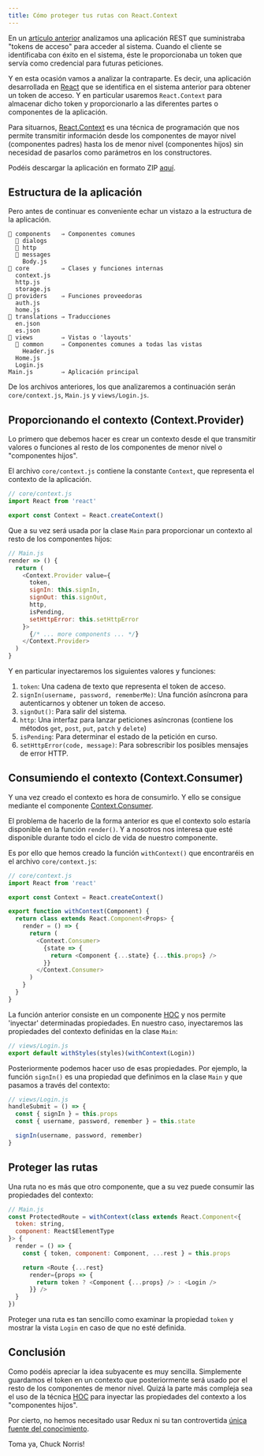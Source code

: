 ```yaml
---
title: Cómo proteger tus rutas con React.Context
---
```


En un [artículo anterior](https://gonzalo-chumillas.github.io/jwt-json-web-token/) analizamos una aplicación REST que suministraba "tokens de acceso" para acceder al sistema. Cuando el cliente se identificaba con éxito en el sistema, éste le proporcionaba un token que servía como credencial para futuras peticiones.

Y en esta ocasión vamos a analizar la contraparte. Es decir, una aplicación desarrollada en [React](https://reactjs.org/) que se identifica en el sistema anterior para obtener un token de acceso. Y en particular usaremos `React.Context` para almacenar dicho token y proporcionarlo a las diferentes partes o componentes de la aplicación.

Para situarnos, [React.Context](https://reactjs.org/docs/context.html) es una técnica de programación que nos permite transmitir información desde los componentes de mayor nivel (componentes padres) hasta los de menor nivel (componentes hijos) sin necesidad de pasarlos como parámetros en los constructores.

Podéis descargar la aplicación en formato ZIP [aquí](https://github.com/gchumillas/cmsystem-client/archive/0.1.0.zip).

## Estructura de la aplicación

Pero antes de continuar es conveniente echar un vistazo a la estructura de la aplicación.

```text
📁 components   ⇒ Componentes comunes
  📁 dialogs
  📁 http
  📁 messages
    Body.js
📁 core         ⇒ Clases y funciones internas
  context.js
  http.js
  storage.js
📁 providers    ⇒ Funciones proveedoras
  auth.js
  home.js
📁 translations ⇒ Traducciones
  en.json
  es.json
📁 views        ⇒ Vistas o 'layouts'
  📁 common     ⇒ Componentes comunes a todas las vistas
    Header.js
  Home.js
  Login.js
Main.js        ⇒ Aplicación principal
```

De los archivos anteriores, los que analizaremos a continuación serán `core/context.js`, `Main.js` y `views/Login.js`.

## Proporcionando el contexto (Context.Provider)

Lo primero que debemos hacer es crear un contexto desde el que transmitir valores o funciones al resto de los componentes de menor nivel o "componentes hijos".

El archivo `core/context.js` contiene la constante `Context`, que representa el contexto de la aplicación.

```js
// core/context.js
import React from 'react'

export const Context = React.createContext()
```

Que a su vez será usada por la clase `Main` para proporcionar un contexto al resto de los componentes hijos:
```js
// Main.js
render => () {
  return (
    <Context.Provider value={
      token,
      signIn: this.signIn,
      signOut: this.signOut,
      http,
      isPending,
      setHttpError: this.setHttpError
    }>
      {/* ... more components ... */}
    </Context.Provider>
  )
}
```

Y en particular inyectaremos los siguientes valores y funciones:

1. `token`: Una cadena de texto que representa el token de acceso.
2. `signIn(username, password, rememberMe)`: Una función asíncrona para autenticarnos y obtener un token de acceso.
3. `signOut()`: Para salir del sistema.
4. `http`: Una interfaz para lanzar peticiones asíncronas (contiene los métodos `get`, `post`, `put`, `patch` y `delete`)
5. `isPending`: Para determinar el estado de la petición en curso.
6. `setHttpError(code, message)`: Para sobrescribir los posibles mensajes de error HTTP.

## Consumiendo el contexto (Context.Consumer)

Y una vez creado el contexto es hora de consumirlo. Y ello se consigue mediante el componente [Context.Consumer](https://reactjs.org/docs/context.html#contextconsumer).

El problema de hacerlo de la forma anterior es que el contexto solo estaría disponible en la función `render()`. Y a nosotros nos interesa que esté disponible durante todo el ciclo de vida de nuestro componente.

Es por ello que hemos creado la función `withContext()` que encontraréis en el archivo `core/context.js`:

```js
// core/context.js
import React from 'react'

export const Context = React.createContext()

export function withContext(Component) {
  return class extends React.Component<Props> {
    render = () => {
      return (
        <Context.Consumer>
          {state => {
            return <Component {...state} {...this.props} />
          }}
        </Context.Consumer>
      )
    }
  }
}
```

La función anterior consiste en un componente [HOC](https://reactjs.org/docs/higher-order-components.html) y nos permite 'inyectar' determinadas propiedades. En nuestro caso, inyectaremos las propiedades del contexto definidas en la clase `Main`:

```js
// views/Login.js
export default withStyles(styles)(withContext(Login))
```

Posteriormente podemos hacer uso de esas propiedades. Por ejemplo, la función `signIn()` es una propiedad que definimos en la clase `Main` y que pasamos a través del contexto:

```js
// views/Login.js
handleSubmit = () => {
  const { signIn } = this.props
  const { username, password, remember } = this.state

  signIn(username, password, remember)
}
```

## Proteger las rutas

Una ruta no es más que otro componente, que a su vez puede consumir las propiedades del contexto:

```js
// Main.js
const ProtectedRoute = withContext(class extends React.Component<{
  token: string,
  component: React$ElementType
}> {
  render = () => {
    const { token, component: Component, ...rest } = this.props

    return <Route {...rest}
      render={props => {
        return token ? <Component {...props} /> : <Login />
      }} />
  }
})
```

Proteger una ruta es tan sencillo como examinar la propiedad `token` y mostrar la vista `Login` en caso de que no esté definida.

## Conclusión

Como podéis apreciar la idea subyacente es muy sencilla. Simplemente guardamos el token en un contexto que posteriormente será usado por el resto de los componentes de menor nivel. Quizá la parte más compleja sea el uso de la técnica [HOC](https://reactjs.org/docs/higher-order-components.html) para inyectar las propiedades del contexto a los "componentes hijos".

Por cierto, no hemos necesitado usar Redux ni su tan controvertida [única fuente del conocimiento](https://redux.js.org/introduction/three-principles#single-source-of-truth).

Toma ya, Chuck Norris!
